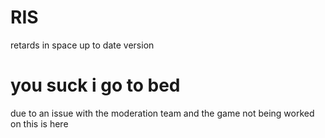 # RIS
retards in space up to date version
# you suck i go to bed
due to an issue with the moderation team and the game not being worked on this is here

